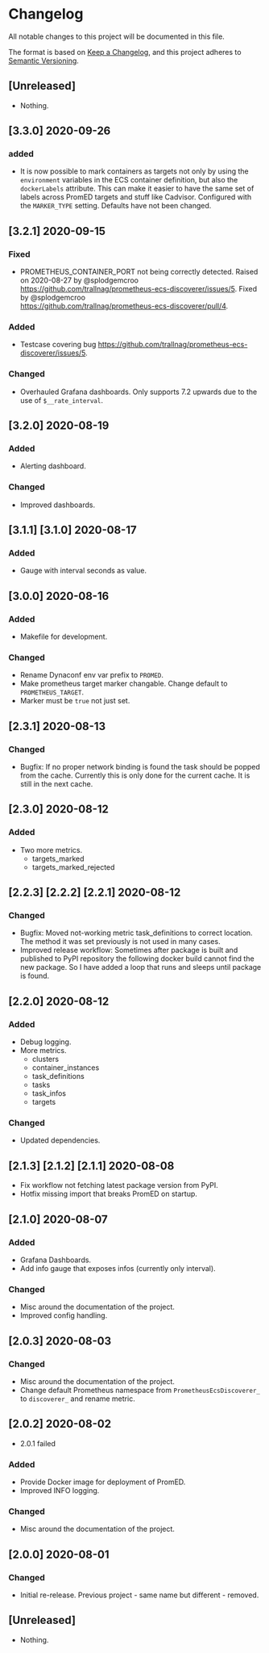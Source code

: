 # Changelog

All notable changes to this project will be documented in this file.

The format is based on [Keep a Changelog](https://keepachangelog.com/en/1.0.0/),
and this project adheres to [Semantic Versioning](https://semver.org/spec/v2.0.0.html).

## [Unreleased]

* Nothing.

## [3.3.0] 2020-09-26

### added

* It is now possible to mark containers as targets not only by using the 
    `environment` variables in the ECS container definition, but also the 
    `dockerLabels` attribute. This can make it easier to have the same set of 
    labels across PromED targets and stuff like Cadvisor. Configured with the 
    `MARKER_TYPE` setting. Defaults have not been changed.

## [3.2.1] 2020-09-15

### Fixed

* PROMETHEUS_CONTAINER_PORT not being correctly detected. Raised on 2020-08-27 
    by @splodgemcroo 
    <https://github.com/trallnag/prometheus-ecs-discoverer/issues/5>. 
    Fixed by @splodgemcroo  
    <https://github.com/trallnag/prometheus-ecs-discoverer/pull/4>.

### Added

* Testcase covering bug 
    <https://github.com/trallnag/prometheus-ecs-discoverer/issues/5>.

### Changed

* Overhauled Grafana dashboards. Only supports 7.2 upwards due to the use of
    `$__rate_interval`.

## [3.2.0] 2020-08-19

### Added

* Alerting dashboard.

### Changed

* Improved dashboards.

## [3.1.1] [3.1.0] 2020-08-17

### Added

* Gauge with interval seconds as value.

## [3.0.0] 2020-08-16

### Added

* Makefile for development.

### Changed

* Rename Dynaconf env var prefix to `PROMED`.
* Make prometheus target marker changable. Change default to `PROMETHEUS_TARGET`.
* Marker must be `true` not just set.

## [2.3.1] 2020-08-13

### Changed

* Bugfix: If no proper network binding is found the task should be popped from 
    the cache. Currently this is only done for the current cache. It is still 
    in the next cache.

## [2.3.0] 2020-08-12

### Added 

* Two more metrics.
    * targets_marked
    * targets_marked_rejected

## [2.2.3] [2.2.2] [2.2.1] 2020-08-12

### Changed

* Bugfix: Moved not-working metric task_definitions to correct location. The 
    method it was set previously is not used in many cases.
* Improved release workflow: Sometimes after package is built and published to
    PyPI repository the following docker build cannot find the new package. So 
    I have added a loop that runs and sleeps until package is found.

## [2.2.0] 2020-08-12

### Added

* Debug logging.
* More metrics.
    * clusters
    * container_instances
    * task_definitions
    * tasks
    * task_infos
    * targets

### Changed

* Updated dependencies.

## [2.1.3] [2.1.2] [2.1.1] 2020-08-08

* Fix workflow not fetching latest package version from PyPI.
* Hotfix missing import that breaks PromED on startup.

## [2.1.0] 2020-08-07

### Added

* Grafana Dashboards.
* Add info gauge that exposes infos (currently only interval).

### Changed

* Misc around the documentation of the project.
* Improved config handling.

## [2.0.3] 2020-08-03

### Changed

* Misc around the documentation of the project.
* Change default Prometheus namespace from `PrometheusEcsDiscoverer_` to
    `discoverer_` and rename metric.

## [2.0.2] 2020-08-02

* 2.0.1 failed

### Added

* Provide Docker image for deployment of PromED.
* Improved INFO logging.

### Changed

* Misc around the documentation of the project.

## [2.0.0] 2020-08-01

### Changed

* Initial re-release. Previous project - same name but different - removed.

## [Unreleased]

* Nothing.
